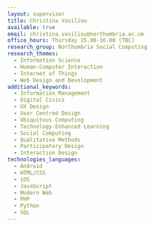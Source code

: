 ```yaml
---
layout: supervisor
title: Christina Vasiliou
available: true
email: christina.vasiliou@northumbria.ac.uk
office_hours: Thursday 15.00-16.00 (TBC)
research_group: Northumbria Social Computing
research_themes:
  - Information Science
  - Human-Computer Interaction
  - Internet of Things
  - Web Design and Development
additional_keywords:
  - Information Management
  - Digital Civics
  - UX Design
  - User Centred Design
  - Ubiquitous Computing
  - Technology-Enhanced Learning
  - Social Computing
  - Qualitative Methods
  - Participatory Design
  - Interaction Design
technologies_languages:
  - Android
  - HTML/CSS
  - iOS
  - JavaScript
  - Modern Web
  - PHP
  - Python
  - SQL
---
```

